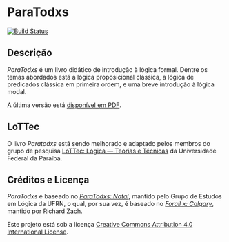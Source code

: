 # ParaTodxs

[![Build
Status](https://github.com/lottec-ufpb/paratodxs/actions/workflows/main.yml/badge.svg)](https://github.com/lottec-ufpb/paratodxs/actions/workflows/main.yml)

## Descrição

_ParaTodxs_ é um livro didático de introdução à lógica formal.
Dentre os temas abordados está a lógica proposicional clássica, a lógica de predicados clássica em primeira ordem, e uma breve introdução à lógica modal. 

A última versão está [disponível em PDF](https://github.com/lottec-ufpb/paratodxs/releases/latest/download/forallxyyc.pdf).

## LoTTec

O livro _Paratodxs_ está sendo melhorado e adaptado pelos membros do grupo de pesquisa [LoTTec: Lógica — Teorias e Técnicas](https://lottec.pontofixo.net.br) da Universidade Federal da Paraíba.


## Créditos e Licença

_ParaTodxs_ é baseado no [_ParaTodxs: Natal_](https://github.com/Grupo-de-Estudos-em-Logica-da-UFRN/Para-Todxs-Natal), mantido pelo Grupo de Estudos em Lógica da UFRN, o qual, por sua vez, é baseado no [_Forall x: Calgary_](https://github.com/rzach/forallx-yyc), mantido por Richard Zach.

Este projeto está sob a licença [Creative Commons Attribution 4.0 International License](http://creativecommons.org/licenses/by/4.0/).
